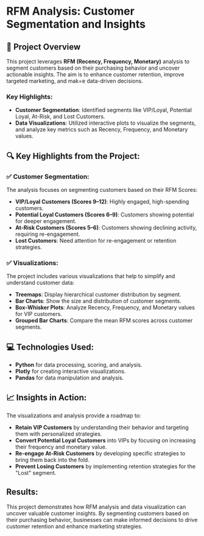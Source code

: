 # RFM Analysis: Customer Segmentation and Insights

## 🚀 Project Overview

This project leverages **RFM (Recency, Frequency, Monetary)** analysis to segment customers based on their purchasing behavior and uncover actionable insights. The aim is to enhance customer retention, improve targeted marketing, and mak=e data-driven decisions.

### Key Highlights:  
- **Customer Segmentation**: Identified segments like VIP/Loyal, Potential Loyal, At-Risk, and Lost Customers.
- **Data Visualizations**: Utilized interactive plots to visualize the segments, and analyze key metrics such as Recency, Frequency, and Monetary values.

## 🔍 Key Highlights from the Project:

### ✅ **Customer Segmentation:**

The analysis focuses on segmenting customers based on their RFM Scores:
- **VIP/Loyal Customers (Scores 9–12)**: Highly engaged, high-spending customers.
- **Potential Loyal Customers (Scores 6–9)**: Customers showing potential for deeper engagement.
- **At-Risk Customers (Scores 5–6)**: Customers showing declining activity, requiring re-engagement.
- **Lost Customers**: Need attention for re-engagement or retention strategies.

### ✅ **Visualizations:**

The project includes various visualizations that help to simplify and understand customer data:
- **Treemaps**: Display hierarchical customer distribution by segment.
- **Bar Charts**: Show the size and distribution of customer segments.
- **Box-Whisker Plots**: Analyze Recency, Frequency, and Monetary values for VIP customers.
- **Grouped Bar Charts**: Compare the mean RFM scores across customer segments.

## 💻 **Technologies Used:**

- **Python** for data processing, scoring, and analysis.
- **Plotly** for creating interactive visualizations.
- **Pandas** for data manipulation and analysis.

## 📈 **Insights in Action:**

The visualizations and analysis provide a roadmap to:
- **Retain VIP Customers** by understanding their behavior and targeting them with personalized strategies.
- **Convert Potential Loyal Customers** into VIPs by focusing on increasing their frequency and monetary value.
- **Re-engage At-Risk Customers** by developing specific strategies to bring them back into the fold.
- **Prevent Losing Customers** by implementing retention strategies for the "Lost" segment.

## Results:
This project demonstrates how RFM analysis and data visualization can uncover valuable customer insights. By segmenting customers based on their purchasing behavior, businesses can make informed decisions to drive customer retention and enhance marketing strategies.

